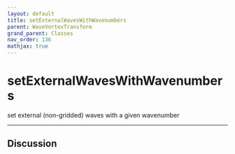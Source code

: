 ```yaml
---
layout: default
title: setExternalWavesWithWavenumbers
parent: WaveVortexTransform
grand_parent: Classes
nav_order: 136
mathjax: true
---
```


#  setExternalWavesWithWavenumbers

set external (non-gridded) waves with a given wavenumber


---

## Discussion

  
